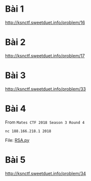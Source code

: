 # Bài 1

http://ksnctf.sweetduet.info/problem/16

# Bài 2

http://ksnctf.sweetduet.info/problem/17

# Bài 3

http://ksnctf.sweetduet.info/problem/33

# Bài 4

From `Mates CTF 2018 Season 3 Round 4`

`nc 188.166.218.1 2018`

File: [RSA.py](RSA.py)

# Bài 5

http://ksnctf.sweetduet.info/problem/34
